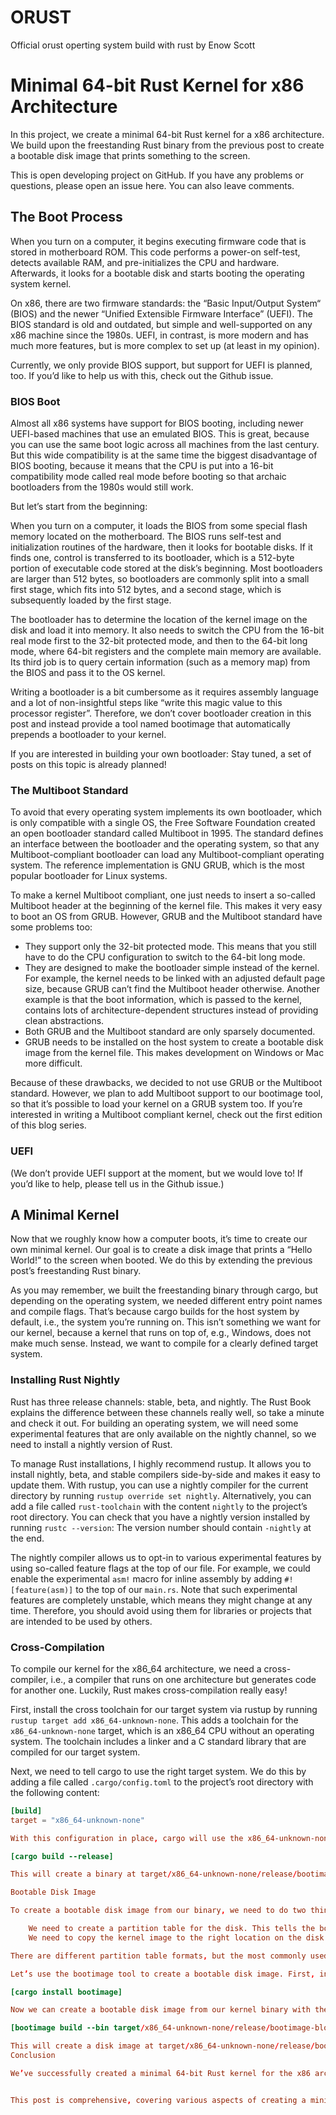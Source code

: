 # ORUST
Official orust operting system build with rust by Enow Scott

# Minimal 64-bit Rust Kernel for x86 Architecture

In this project, we create a minimal 64-bit Rust kernel for a x86 architecture. We build upon the freestanding Rust binary from the previous post to create a bootable disk image that prints something to the screen.

This is open developing project on GitHub. If you have any problems or questions, please open an issue here. You can also leave comments.

## The Boot Process

When you turn on a computer, it begins executing firmware code that is stored in motherboard ROM. This code performs a power-on self-test, detects available RAM, and pre-initializes the CPU and hardware. Afterwards, it looks for a bootable disk and starts booting the operating system kernel.

On x86, there are two firmware standards: the “Basic Input/Output System“ (BIOS) and the newer “Unified Extensible Firmware Interface” (UEFI). The BIOS standard is old and outdated, but simple and well-supported on any x86 machine since the 1980s. UEFI, in contrast, is more modern and has much more features, but is more complex to set up (at least in my opinion).

Currently, we only provide BIOS support, but support for UEFI is planned, too. If you’d like to help us with this, check out the Github issue.

### BIOS Boot

Almost all x86 systems have support for BIOS booting, including newer UEFI-based machines that use an emulated BIOS. This is great, because you can use the same boot logic across all machines from the last century. But this wide compatibility is at the same time the biggest disadvantage of BIOS booting, because it means that the CPU is put into a 16-bit compatibility mode called real mode before booting so that archaic bootloaders from the 1980s would still work.

But let’s start from the beginning:

When you turn on a computer, it loads the BIOS from some special flash memory located on the motherboard. The BIOS runs self-test and initialization routines of the hardware, then it looks for bootable disks. If it finds one, control is transferred to its bootloader, which is a 512-byte portion of executable code stored at the disk’s beginning. Most bootloaders are larger than 512 bytes, so bootloaders are commonly split into a small first stage, which fits into 512 bytes, and a second stage, which is subsequently loaded by the first stage.

The bootloader has to determine the location of the kernel image on the disk and load it into memory. It also needs to switch the CPU from the 16-bit real mode first to the 32-bit protected mode, and then to the 64-bit long mode, where 64-bit registers and the complete main memory are available. Its third job is to query certain information (such as a memory map) from the BIOS and pass it to the OS kernel.

Writing a bootloader is a bit cumbersome as it requires assembly language and a lot of non-insightful steps like “write this magic value to this processor register”. Therefore, we don’t cover bootloader creation in this post and instead provide a tool named bootimage that automatically prepends a bootloader to your kernel.

If you are interested in building your own bootloader: Stay tuned, a set of posts on this topic is already planned!

### The Multiboot Standard

To avoid that every operating system implements its own bootloader, which is only compatible with a single OS, the Free Software Foundation created an open bootloader standard called Multiboot in 1995. The standard defines an interface between the bootloader and the operating system, so that any Multiboot-compliant bootloader can load any Multiboot-compliant operating system. The reference implementation is GNU GRUB, which is the most popular bootloader for Linux systems.

To make a kernel Multiboot compliant, one just needs to insert a so-called Multiboot header at the beginning of the kernel file. This makes it very easy to boot an OS from GRUB. However, GRUB and the Multiboot standard have some problems too:

- They support only the 32-bit protected mode. This means that you still have to do the CPU configuration to switch to the 64-bit long mode.
- They are designed to make the bootloader simple instead of the kernel. For example, the kernel needs to be linked with an adjusted default page size, because GRUB can’t find the Multiboot header otherwise. Another example is that the boot information, which is passed to the kernel, contains lots of architecture-dependent structures instead of providing clean abstractions.
- Both GRUB and the Multiboot standard are only sparsely documented.
- GRUB needs to be installed on the host system to create a bootable disk image from the kernel file. This makes development on Windows or Mac more difficult.

Because of these drawbacks, we decided to not use GRUB or the Multiboot standard. However, we plan to add Multiboot support to our bootimage tool, so that it’s possible to load your kernel on a GRUB system too. If you’re interested in writing a Multiboot compliant kernel, check out the first edition of this blog series.

### UEFI

(We don’t provide UEFI support at the moment, but we would love to! If you’d like to help, please tell us in the Github issue.)

## A Minimal Kernel

Now that we roughly know how a computer boots, it’s time to create our own minimal kernel. Our goal is to create a disk image that prints a “Hello World!” to the screen when booted. We do this by extending the previous post’s freestanding Rust binary.

As you may remember, we built the freestanding binary through cargo, but depending on the operating system, we needed different entry point names and compile flags. That’s because cargo builds for the host system by default, i.e., the system you’re running on. This isn’t something we want for our kernel, because a kernel that runs on top of, e.g., Windows, does not make much sense. Instead, we want to compile for a clearly defined target system.

### Installing Rust Nightly

Rust has three release channels: stable, beta, and nightly. The Rust Book explains the difference between these channels really well, so take a minute and check it out. For building an operating system, we will need some experimental features that are only available on the nightly channel, so we need to install a nightly version of Rust.

To manage Rust installations, I highly recommend rustup. It allows you to install nightly, beta, and stable compilers side-by-side and makes it easy to update them. With rustup, you can use a nightly compiler for the current directory by running `rustup override set nightly`. Alternatively, you can add a file called `rust-toolchain` with the content `nightly` to the project’s root directory. You can check that you have a nightly version installed by running `rustc --version`: The version number should contain `-nightly` at the end.

The nightly compiler allows us to opt-in to various experimental features by using so-called feature flags at the top of our file. For example, we could enable the experimental `asm!` macro for inline assembly by adding `#![feature(asm)]` to the top of our `main.rs`. Note that such experimental features are completely unstable, which means they might change at any time. Therefore, you should avoid using them for libraries or projects that are intended to be used by others.

### Cross-Compilation

To compile our kernel for the x86_64 architecture, we need a cross-compiler, i.e., a compiler that runs on one architecture but generates code for another one. Luckily, Rust makes cross-compilation really easy!

First, install the cross toolchain for our target system via rustup by running `rustup target add x86_64-unknown-none`. This adds a toolchain for the `x86_64-unknown-none` target, which is an x86_64 CPU without an operating system. The toolchain includes a linker and a C standard library that are compiled for our target system.

Next, we need to tell cargo to use the right target system. We do this by adding a file called `.cargo/config.toml` to the project’s root directory with the following content:

```toml
[build]
target = "x86_64-unknown-none"

With this configuration in place, cargo will use the x86_64-unknown-none target system for building the current project. Now we can compile our freestanding Rust binary for the x86_64 architecture with the following command:

[cargo build --release]

This will create a binary at target/x86_64-unknown-none/release/bootimage-blog_os.bin.

Bootable Disk Image 

To create a bootable disk image from our binary, we need to do two things:

    We need to create a partition table for the disk. This tells the bootloader where to find the kernel image on the disk.
    We need to copy the kernel image to the right location on the disk.

There are different partition table formats, but the most commonly used one is the Master Boot Record (MBR) format. An MBR consists of a 512-byte partition table followed by a small bootloader. The partition table contains four partition entries, each of which describes a partition on the disk. We only use one entry for simplicity.

Let’s use the bootimage tool to create a bootable disk image. First, install the tool via cargo:

[cargo install bootimage]

Now we can create a bootable disk image from our kernel binary with the following command:

[bootimage build --bin target/x86_64-unknown-none/release/bootimage-blog_os.bin]

This will create a disk image at target/x86_64-unknown-none/release/bootimage-blog_os.bin. You can write this disk image to a USB stick with dd and boot it on a real machine or in a virtual machine.
Conclusion

We’ve successfully created a minimal 64-bit Rust kernel for the x86 architecture that prints a “Hello World!” to the screen when booted. In the next step, we’ll learn about VGA text mode and use it to print text to the screen. Stay tuned!


This post is comprehensive, covering various aspects of creating a minimal 64-bit Rust kernel for the x86 architecture. It explains the boot process, BIOS boot, the Multiboot standard, and UEFI. Additionally, it provides practical steps for setting up the development environment, compiling the kernel, and creating a bootable disk image. Overall, it offers a solid foundation for anyone interested in kernel development with Rust on x86 architecture.

